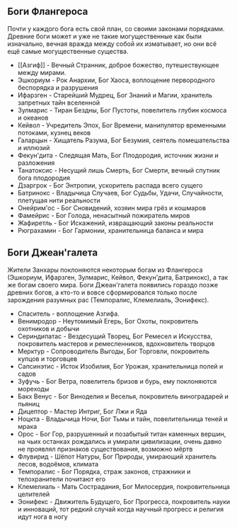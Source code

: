 ## Боги Флангероса

Почти у каждого бога есть свой план, со своими законами порядками.
Древние боги может и уже не такие могущественные как были изначально, вечная вражда между собой их изматывает, но они всё ещё самые могущественные существа.

- [[Азгиф]] - Вечный Странник, доброе божество, путешествующее между мирами.
- Эшкориум - Рок Анархии, Бог Хаоса, воплощение первородного беспорядка и разрушения
- Ифарзген - Старейший Мудрец, Бог Знаний и Магии, хранитель запретных тайн вселенной
- Зулмарис - Тиран Бездны, Бог Пустоты, повелитель глубин космоса и океанов
- Кейвол - Учредитель Эпох, Бог Времени, манипулятор временными потоками, кузнец веков
- Галарцын - Хищатель Разума, Бог Безумия, сеятель помешательства и иллюзий
- Фекун'дита - Следящая Мать, Бог Плодородия, источник жизни и разложения
- Танатоксис - Несущий лишь Смерть, Бог Смерти, вечный спутник бога плодородия
- Дзаргрок - Бог Энтропии, ускоритель распада всего сущего
- Батринокс - Владычица Случаев, Бог Судьбы, Удачи, Случайности, плетущая нити реальности
- Онейрим'ос - Бог Сновидений, хозяин мира грёз и кошмаров
- Фамейрис - Бог Голода, ненасытный пожиратель миров
- Жафиретль - Бог Искажений, извращающий законы реальности
- Рюграхамин - Бог Гармонии, хранительница баланса и мира
## Боги Джеан'галета

Жители Занхары поклоняются некоторым богам из Флангероса (Эшкориум, Ифарзген, Зулмарис, Кейвол, Фекун'дита, Батринокс), а так же богам своего мира. Боги Джеан'галета появились гораздо позже древних богов, а кто-то и вовсе сформировался только после зарождения разумных рас (Темпоралис, Клемелиаль, Эонифекс).

- Спаситель - воплощение Азгифа.
- Венимродор - Неутомимый Егерь, Бог Охоты, покровитель охотников и добычи
- Сериндипатас - Вездесущий Творец, Бог Ремесел и Искусства, покровитель мастеров и ремесленников, вдохновитель творцов
- Мерктур - Сопроводитель Выгоды, Бог Торговли, покровитель купцов и торговцев
- Сапсинэтис - Исток Изобилия, Бог Урожая, хранительница полей и садов
- Зуфучь - Бог Ветра, повелитель бризов и бурь, ему поклоняются мореходы
- Бакх Венус - Бог Виноделия и Веселья, покровитель виноградарей и пьяниц
- Дицептор - Мастер Интриг, Бог Лжи и Яда
- Ноцкта - Владычица Ночи, Бог Тьмы и тайн, повелительница теней и мрака
- Орос - Бог Гор, разрушенный и позабытый титан каменных вершин, на чьих останках рождались и умирали цивилизации, очень давно не проявлял признаков существования, возможно мёртв
- Флувирид - Шёпот Натуры, Бог Природы, умирающий хранитель лесов, водоёмов, климата
- Темпоралис - Бог Порядка, страж законов, стражники и телохранители почитают его
- Клемелиаль - Мать Сострадания, Бог Милосердия, покровительница целителей
- Эонифекс - Движитель Будущего, Бог Прогресса, покровитель науки и инноваций, тот редкий случай когда научный прогресс и религия идут нога в ногу

